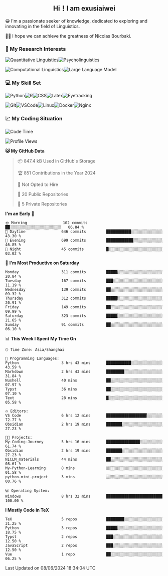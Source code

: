   

## <div align="center">Hi！I am exusiaiwei</div>  

😀 I'm a passionate seeker of knowledge, dedicated to exploring and innovating in the field of Linguistics.

🙋‍♂️ I hope we can achieve the greatness of Nicolas Bourbaki.

### 🔬 My Research Interests  

![Quantitative Linguistics](https://img.shields.io/badge/Quantitative%20Linguistics-%230072CC.svg?&style=for-the-badge&logo=appveyor&logoColor=white)![Psycholinguistics](https://img.shields.io/badge/Psycholinguistics-%2301a3a1.svg?&style=for-the-badge&logo=AWS%20Amplify&logoColor=white)

![Computational Linguistics](https://img.shields.io/badge/Computational%20Linguistics-%231877F2.svg?&style=for-the-badge&logo=Markdown&logoColor=white)![Large Language Model](https://img.shields.io/badge/Large%20Language%20Model-%23F76300.svg?&style=for-the-badge&logo=Android&logoColor=white)

### 💻 My Skill Set

![Python](https://img.shields.io/badge/Python-%2314354C.svg?style=for-the-badge&logo=python&logoColor=white&color=2AB3E3)![R](https://img.shields.io/badge/-R-276DC3?style=for-the-badge&logo=r&logoColor=white)![CSS](https://img.shields.io/badge/-CSS-1572B6?style=for-the-badge&logo=css3&logoColor=white)![Latex](https://img.shields.io/badge/-Latex-008080?style=for-the-badge&logo=latex&logoColor=white)![Eyetracking](https://img.shields.io/badge/Eyetracking-%230078D6?style=for-the-badge&logo=SearXNG&logoColor=#3050FF)

![Git](https://img.shields.io/badge/-Git-F05032?style=for-the-badge&logo=git&logoColor=white)![VSCode](https://img.shields.io/badge/-VSCode-007ACC?style=for-the-badge&logo=visual-studio-code&logoColor=white)![Linux](https://img.shields.io/badge/-Linux-FCC624?style=for-the-badge&logo=linux&logoColor=black)![Docker](https://img.shields.io/badge/-Docker-2496ED?style=for-the-badge&logo=docker&logoColor=white)![Nginx](https://img.shields.io/badge/-Nginx-009639?style=for-the-badge&logo=nginx&logoColor=white)

### 📈 My Coding Situation

<!--START_SECTION:waka-->
![Code Time](http://img.shields.io/badge/Code%20Time-169%20hrs%2034%20mins-blue)

![Profile Views](http://img.shields.io/badge/Profile%20Views-2-blue)

**🐱 My GitHub Data** 

> 📦 847.4 kB Used in GitHub's Storage 
 > 
> 🏆 851 Contributions in the Year 2024
 > 
> 🚫 Not Opted to Hire
 > 
> 📜 20 Public Repositories 
 > 
> 🔑 5 Private Repositories 
 > 
**I'm an Early 🐤** 

```text
🌞 Morning                102 commits         ██░░░░░░░░░░░░░░░░░░░░░░░   06.84 % 
🌆 Daytime                646 commits         ███████████░░░░░░░░░░░░░░   43.30 % 
🌃 Evening                699 commits         ████████████░░░░░░░░░░░░░   46.85 % 
🌙 Night                  45 commits          █░░░░░░░░░░░░░░░░░░░░░░░░   03.02 % 
```
📅 **I'm Most Productive on Saturday** 

```text
Monday                   311 commits         █████░░░░░░░░░░░░░░░░░░░░   20.84 % 
Tuesday                  167 commits         ███░░░░░░░░░░░░░░░░░░░░░░   11.19 % 
Wednesday                139 commits         ██░░░░░░░░░░░░░░░░░░░░░░░   09.32 % 
Thursday                 312 commits         █████░░░░░░░░░░░░░░░░░░░░   20.91 % 
Friday                   149 commits         ██░░░░░░░░░░░░░░░░░░░░░░░   09.99 % 
Saturday                 323 commits         █████░░░░░░░░░░░░░░░░░░░░   21.65 % 
Sunday                   91 commits          ██░░░░░░░░░░░░░░░░░░░░░░░   06.10 % 
```


📊 **This Week I Spent My Time On** 

```text
🕑︎ Time Zone: Asia/Shanghai

💬 Programming Languages: 
Python                   3 hrs 43 mins       ███████████░░░░░░░░░░░░░░   43.59 % 
Markdown                 2 hrs 43 mins       ████████░░░░░░░░░░░░░░░░░   31.84 % 
Nushell                  40 mins             ██░░░░░░░░░░░░░░░░░░░░░░░   07.97 % 
Typst                    36 mins             ██░░░░░░░░░░░░░░░░░░░░░░░   07.10 % 
Text                     28 mins             █░░░░░░░░░░░░░░░░░░░░░░░░   05.58 % 

🔥 Editors: 
VS Code                  6 hrs 12 mins       ██████████████████░░░░░░░   72.77 % 
Obsidian                 2 hrs 19 mins       ███████░░░░░░░░░░░░░░░░░░   27.23 % 

🐱‍💻 Projects: 
My-Coding-Journey        5 hrs 16 mins       ███████████████░░░░░░░░░░   61.74 % 
Obsidian                 2 hrs 19 mins       ███████░░░░░░░░░░░░░░░░░░   27.23 % 
NICLM_materials          44 mins             ██░░░░░░░░░░░░░░░░░░░░░░░   08.61 % 
My-Python-Learning       8 mins              ░░░░░░░░░░░░░░░░░░░░░░░░░   01.58 % 
python-mini-project      3 mins              ░░░░░░░░░░░░░░░░░░░░░░░░░   00.76 % 

💻 Operating System: 
Windows                  8 hrs 32 mins       █████████████████████████   100.00 % 
```

**I Mostly Code in TeX** 

```text
TeX                      5 repos             ████████░░░░░░░░░░░░░░░░░   31.25 % 
Python                   3 repos             █████░░░░░░░░░░░░░░░░░░░░   18.75 % 
Typst                    2 repos             ███░░░░░░░░░░░░░░░░░░░░░░   12.50 % 
JavaScript               2 repos             ███░░░░░░░░░░░░░░░░░░░░░░   12.50 % 
Vue                      1 repo              ██░░░░░░░░░░░░░░░░░░░░░░░   06.25 % 
```




 Last Updated on 08/06/2024 18:34:04 UTC
<!--END_SECTION:waka-->
